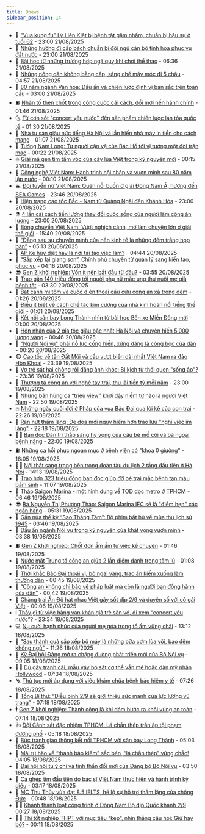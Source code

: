 ```yaml
---
title: Dnews
sidebar_position: 14
---
```


<!-- dantri-dnews:START -->
- 🤠 [&quot;Vua kung fu&quot; Lý Liên Kiệt bị bệnh tật gặm nhấm, chuẩn bị hậu sự ở tuổi 62](https://dantri.com.vn/giai-tri/vua-kung-fu-ly-lien-kiet-bi-benh-tat-gam-nham-chuan-bi-hau-su-o-tuoi-62-20250820180227466.htm) - 23:00 21/08/2025
- 🌈 [Những hướng đi cấp bách chuẩn bị đội ngũ cán bộ tinh hoa phục vụ đất nước](https://dantri.com.vn/noi-vu/nhung-huong-di-cap-bach-chuan-bi-doi-ngu-can-bo-tinh-hoa-phuc-vu-dat-nuoc-20250809181324917.htm) - 23:00 21/08/2025
- 🐎 [Bài học từ những trường hợp ngã quỵ khi chơi thể thao](https://dantri.com.vn/suc-khoe/bai-hoc-tu-nhung-truong-hop-nga-quy-khi-choi-the-thao-20250821111453762.htm) - 06:36 21/08/2025
- 👹 [Những nông dân không bằng cấp, sáng chế máy móc đi 5 châu](https://dantri.com.vn/khoa-hoc/nhung-nong-dan-khong-bang-cap-sang-che-may-moc-di-5-chau-20250821114640272.htm) - 04:57 21/08/2025
- 🫶 [80 năm ngành Văn hóa: Dấu ấn và chiến lược định vị bản sắc trên toàn cầu](https://dantri.com.vn/giai-tri/80-nam-nganh-van-hoa-dau-an-va-chien-luoc-dinh-vi-ban-sac-tren-toan-cau-20241101062943614.htm) - 03:00 21/08/2025
- ⛽️ [Nhân tố then chốt trong công cuộc cải cách, đổi mới nền hành chính](https://dantri.com.vn/noi-vu/nhan-to-then-chot-trong-cong-cuoc-cai-cach-doi-moi-nen-hanh-chinh-20250820215117574.htm) - 01:46 21/08/2025
- 🌜 [Từ cơn sốt &quot;concert yêu nước&quot; đến sản phẩm chiến lược lan tỏa quốc tế](https://dantri.com.vn/giai-tri/tu-con-sot-concert-yeu-nuoc-den-san-pham-chien-luoc-lan-toa-quoc-te-20250820014003339.htm) - 01:30 21/08/2025
- 💪 [Nhà tư sản giàu nức tiếng Hà Nội và lần hiến nhà máy in tiền cho cách mạng](https://dantri.com.vn/doi-song/nha-tu-san-giau-nuc-tieng-ha-noi-va-lan-hien-nha-may-in-tien-cho-cach-mang-20250817114842485.htm) - 01:07 21/08/2025
- 🎊 [Tướng Nam Long: Từ người cận vệ của Bác Hồ tới vị tướng một đời trận mạc](https://dantri.com.vn/khoa-hoc/tuong-nam-long-tu-nguoi-can-ve-cua-bac-ho-toi-vi-tuong-mot-doi-tran-mac-20250820220347803.htm) - 00:22 21/08/2025
- 🔥 [Giải mã gen tìm tầm vóc của cây lúa Việt trong kỷ nguyên mới](https://dantri.com.vn/khoa-hoc/giai-ma-gen-tim-tam-voc-cua-cay-lua-viet-trong-ky-nguyen-moi-20250820180514423.htm) - 00:15 21/08/2025
- 👀 [Công nghệ Việt Nam: Hành trình hội nhập và vươn mình sau 80 năm lập nước](https://dantri.com.vn/cong-nghe/cong-nghe-viet-nam-hanh-trinh-hoi-nhap-va-vuon-minh-sau-80-nam-lap-nuoc-20250821013603847.htm) - 00:10 21/08/2025
- 🏊 [Đội tuyển nữ Việt Nam: Quên nỗi buồn ở giải Đông Nam Á, hướng đến SEA Games](https://dantri.com.vn/the-thao/doi-tuyen-nu-viet-nam-quen-noi-buon-o-giai-dong-nam-a-huong-den-sea-games-20250820230423139.htm) - 23:46 20/08/2025
- 🥸 [Hiện trạng cao tốc Bắc - Nam từ Quảng Ngãi đến Khánh Hòa](https://dantri.com.vn/xa-hoi/hien-trang-cao-toc-bac-nam-tu-quang-ngai-den-khanh-hoa-20250820064424870.htm) - 23:00 20/08/2025
- ⚗️ [4 lần cải cách tiền lương thay đổi cuộc sống của người làm công ăn lương](https://dantri.com.vn/noi-vu/4-lan-cai-cach-tien-luong-thay-doi-cuoc-song-cua-nguoi-lam-cong-an-luong-20250819175157933.htm) - 23:00 20/08/2025
- 🐲 [Bóng chuyền Việt Nam: Vượt nghịch cảnh, mơ làm chuyện lớn ở giải thế giới](https://dantri.com.vn/the-thao/bong-chuyen-viet-nam-vuot-nghich-canh-mo-lam-chuyen-lon-o-giai-the-gioi-20250820143046347.htm) - 15:40 20/08/2025
- 🌁 [“Đằng sau sự chuyển mình của nền kinh tế là những đêm trắng họp bàn”](https://dantri.com.vn/xa-hoi/dang-sau-su-chuyen-minh-cua-nen-kinh-te-la-nhung-dem-trang-hop-ban-20250820120356984.htm) - 05:13 20/08/2025
- 🧐 [AI: Kẻ hủy diệt hay là nơi tái tạo việc làm?](https://dantri.com.vn/kinh-doanh/ai-ke-huy-diet-hay-la-noi-tai-tao-viec-lam-20250820113007216.htm) - 04:44 20/08/2025
- 👹 [“Sắp xếp lại giang sơn”, Chính phủ chuyển từ quản lý sang kiến tạo, phục vụ](https://dantri.com.vn/xa-hoi/sap-xep-lai-giang-son-chinh-phu-chuyen-tu-quan-ly-sang-kien-tao-phuc-vu-20250820110301920.htm) - 04:16 20/08/2025
- 😎 [Gen Z khởi nghiệp: Vốn ít nên bắt đầu từ đâu?](https://dantri.com.vn/kinh-doanh/gen-z-khoi-nghiep-von-it-nen-bat-dau-tu-dau-20250804180659429.htm) - 03:55 20/08/2025
- 🤭 [Trao gần 140 triệu đồng tới người phụ nữ mắc ung thư nuôi mẹ già bệnh tật](https://dantri.com.vn/tam-long-nhan-ai/trao-gan-140-trieu-dong-toi-nguoi-phu-nu-mac-ung-thu-nuoi-me-gia-benh-tat-20250819194017605.htm) - 03:30 20/08/2025
- 🦣 [Bát canh mì tôm và cuộc điện thoại cầu cứu công an xã trong đêm](https://dantri.com.vn/xa-hoi/bat-canh-mi-tom-va-cuoc-dien-thoai-cau-cuu-cong-an-xa-trong-dem-20250820075133194.htm) - 01:26 20/08/2025
- 🙉 [Điều ít biết về cách chế tác kim cương của nhà kim hoàn nổi tiếng thế giới](https://dantri.com.vn/giai-tri/dieu-it-biet-ve-cach-che-tac-kim-cuong-cua-nha-kim-hoan-noi-tieng-the-gioi-20250816183513246.htm) - 01:01 20/08/2025
- 🗽 [Kết nối sân bay Long Thành nhìn từ bài học Bến xe Miền Đông mới](https://dantri.com.vn/xa-hoi/ket-noi-san-bay-long-thanh-nhin-tu-bai-hoc-ben-xe-mien-dong-moi-20250816174545042.htm) - 01:00 20/08/2025
- 🐻 [Hôn nhân của 2 gia tộc giàu bậc nhất Hà Nội và chuyện hiến 5.000 lượng vàng](https://dantri.com.vn/doi-song/hon-nhan-cua-2-gia-toc-giau-bac-nhat-ha-noi-va-chuyen-hien-5000-luong-vang-20250818095642768.htm) - 00:46 20/08/2025
- 🫣 [&quot;Người Nội vụ&quot; phải nỗ lực cống hiến, xứng đáng là công bộc của dân](https://dantri.com.vn/noi-vu/nguoi-noi-vu-phai-no-luc-cong-hien-xung-dang-la-cong-boc-cua-dan-20250819103528948.htm) - 00:20 20/08/2025
- 🐵 [Cao tốc về tận Đất Mũi và cầu vượt biển dài nhất Việt Nam ra đảo Hòn Khoai](https://dantri.com.vn/xa-hoi/cao-toc-ve-tan-dat-mui-va-cau-vuot-bien-dai-nhat-viet-nam-ra-dao-hon-khoai-20250820005342578.htm) - 23:39 19/08/2025
- 🥷 [Vợ trẻ sát hại chồng rồi đăng ảnh khóc: Bi kịch từ thói quen &quot;sống ảo&quot;?](https://dantri.com.vn/doi-song/vo-tre-sat-hai-chong-roi-dang-anh-khoc-bi-kich-tu-thoi-quen-song-ao-20250819172635258.htm) - 23:36 19/08/2025
- 🐻 [Thượng tá công an với nghề tay trái, thu lãi tiền tỷ mỗi năm](https://dantri.com.vn/lao-dong-viec-lam/thuong-ta-cong-an-voi-nghe-tay-trai-thu-lai-tien-ty-moi-nam-20250819154905086.htm) - 23:00 19/08/2025
- 🥸 [Những bản hùng ca “triệu view” khơi dậy niềm tự hào là người Việt Nam](https://dantri.com.vn/giai-tri/nhung-ban-hung-ca-trieu-view-khoi-day-niem-tu-hao-la-nguoi-viet-nam-20250818121950841.htm) - 22:50 19/08/2025
- 🔥 [Những ngày cuối đời ở Pháp của vua Bảo Đại qua lời kể của con trai](https://dantri.com.vn/doi-song/nhung-ngay-cuoi-doi-o-phap-cua-vua-bao-dai-qua-loi-ke-cua-con-trai-20250818011922269.htm) - 22:26 19/08/2025
- 🥰 [Rạn nứt thầm lặng: Đe dọa mới nguy hiểm hơn trào lưu &quot;nghỉ việc im lặng&quot;](https://dantri.com.vn/kinh-doanh/ran-nut-tham-lang-de-doa-moi-nguy-hiem-hon-trao-luu-nghi-viec-im-lang-20250808143808359.htm) - 22:18 19/08/2025
- 👨‍🏫 [Bạn đọc Dân trí thắp sáng hy vọng của cậu bé mồ côi và bà ngoại bệnh nặng](https://dantri.com.vn/tam-long-nhan-ai/ban-doc-dan-tri-thap-sang-hy-vong-cua-cau-be-mo-coi-va-ba-ngoai-benh-nang-20250819200455849.htm) - 22:00 19/08/2025
- ⛽️ [Những ca hồi phục ngoạn mục ở bệnh viện có &quot;khoa 0 giường&quot;](https://dantri.com.vn/suc-khoe/nhung-ca-hoi-phuc-ngoan-muc-o-benh-vien-co-khoa-0-giuong-20250819173229854.htm) - 16:05 19/08/2025
- 🧑‍💻 [Nội thất sang trọng bên trong đoàn tàu du lịch 2 tầng đầu tiên ở Hà Nội](https://dantri.com.vn/du-lich/noi-that-sang-trong-ben-trong-doan-tau-du-lich-2-tang-dau-tien-o-ha-noi-20250819204525416.htm) - 14:13 19/08/2025
- 💪 [Trao hơn 323 triệu đồng bạn đọc giúp đỡ bé trai mắc bệnh tan máu bẩm sinh](https://dantri.com.vn/tam-long-nhan-ai/trao-hon-323-trieu-dong-ban-doc-giup-do-be-trai-mac-benh-tan-mau-bam-sinh-20250819130426604.htm) - 11:07 19/08/2025
- 🔭 [Tháp Saigon Marina - một hình dung về TOD dọc metro ở TPHCM](https://dantri.com.vn/xa-hoi/thap-saigon-marina-mot-hinh-dung-ve-tod-doc-metro-o-tphcm-20250819122341918.htm) - 06:46 19/08/2025
- 😎 [Bà Nguyễn Thị Phương Thảo: Saigon Marina IFC sẽ là &quot;điểm hẹn&quot; các ngân hàng](https://dantri.com.vn/kinh-doanh/ba-nguyen-thi-phuong-thao-saigon-marina-ifc-se-la-diem-hen-cac-ngan-hang-20250819115602456.htm) - 05:31 19/08/2025
- 🦩 [Gần nửa thế kỷ “Sao Tháng Tám”: Bộ phim bất hủ về mùa thu lịch sử 1945](https://dantri.com.vn/giai-tri/gan-nua-the-ky-sao-thang-tam-bo-phim-bat-hu-ve-mua-thu-lich-su-1945-20250819092453377.htm) - 03:46 19/08/2025
- 🐻 [Dấu ấn ngành Nội vụ trong kỷ nguyên của khát vọng vươn mình](https://dantri.com.vn/noi-vu/dau-an-nganh-noi-vu-trong-ky-nguyen-cua-khat-vong-vuon-minh-20250816135917904.htm) - 03:38 19/08/2025
- ⛽️ [Gen Z khởi nghiệp: Chốt đơn ầm ầm từ việc kể chuyện](https://dantri.com.vn/kinh-doanh/gen-z-khoi-nghiep-chot-don-am-am-tu-viec-ke-chuyen-20250804074316956.htm) - 01:46 19/08/2025
- 📝 [Nước mắt Trung tá công an giữa 2 lần điểm danh trong tâm lũ](https://dantri.com.vn/xa-hoi/nuoc-mat-trung-ta-cong-an-giua-2-lan-diem-danh-trong-tam-lu-20250818235643762.htm) - 01:08 19/08/2025
- 💯 [Thời khắc Bảo Đại thoái vị, bỏ ngai vàng, trao ấn kiếm xuống làm thường dân](https://dantri.com.vn/doi-song/thoi-khac-bao-dai-thoai-vi-bo-ngai-vang-trao-an-kiem-xuong-lam-thuong-dan-20250815204646237.htm) - 00:45 19/08/2025
- 🤠 [“Công an không chỉ bảo vệ pháp luật mà còn là người bạn đồng hành của dân”](https://dantri.com.vn/xa-hoi/cong-an-khong-chi-bao-ve-phap-luat-ma-con-la-nguoi-ban-dong-hanh-cua-dan-20250819070110207.htm) - 00:42 19/08/2025
- 🧐 [Chàng trai Ấn Độ hát nhạc Việt gây sốt dịp 2/9 và duyên số với cô gái Việt](https://dantri.com.vn/doi-song/chang-trai-an-do-hat-nhac-viet-gay-sot-dip-29-va-duyen-so-voi-co-gai-viet-20250818091633783.htm) - 00:06 19/08/2025
- 🕯 [Thấy gì từ việc hàng vạn khán giả trẻ săn vé, đi xem “concert yêu nước”?](https://dantri.com.vn/giai-tri/thay-gi-tu-viec-hang-van-khan-gia-tre-san-ve-di-xem-concert-yeu-nuoc-20250818114749088.htm) - 23:34 18/08/2025
- 💻 [Nụ cười hạnh phúc của người mẹ góa trong tổ ấm vững chãi](https://dantri.com.vn/tam-long-nhan-ai/nu-cuoi-hanh-phuc-cua-nguoi-me-goa-trong-to-am-vung-chai-20250817232441350.htm) - 13:12 18/08/2025
- 🌋 [&quot;Sau thành quả sắp xếp bộ máy là những bữa cơm lùa vội, bao đêm không ngủ&quot;](https://dantri.com.vn/noi-vu/sau-thanh-qua-sap-xep-bo-may-la-nhung-bua-com-lua-voi-bao-dem-khong-ngu-20250818175542624.htm) - 11:26 18/08/2025
- 🤖 [Kỳ Đại hội Đảng mở ra chặng đường phát triển mới của Bộ Nội vụ](https://dantri.com.vn/noi-vu/ky-dai-hoi-dang-mo-ra-chang-duong-phat-trien-moi-cua-bo-noi-vu-20250818151947896.htm) - 09:05 18/08/2025
- 🧑‍💻 [Dù gây tranh cãi, mẫu váy bó sát cơ thể vẫn mê hoặc dàn mỹ nhân Hollywood](https://dantri.com.vn/giai-tri/du-gay-tranh-cai-mau-vay-bo-sat-co-the-van-me-hoac-dan-my-nhan-hollywood-20250807175105538.htm) - 07:34 18/08/2025
- 🪜 [Thủ tục mới áp dụng với việc khám chữa bệnh bảo hiểm y tế](https://dantri.com.vn/lao-dong-viec-lam/thu-tuc-moi-ap-dung-voi-viec-kham-chua-benh-bao-hiem-y-te-20250818062445501.htm) - 07:26 18/08/2025
- 🚀 [Tổng Bí thư: “Diễu binh 2/9 sẽ giới thiệu sức mạnh của lực lượng vũ trang”](https://dantri.com.vn/xa-hoi/tong-bi-thu-dieu-binh-29-se-gioi-thieu-suc-manh-cua-luc-luong-vu-trang-20250818135703168.htm) - 07:18 18/08/2025
- 🕴 [Gen Z khởi nghiệp: Thành công là khi dám bước ra khỏi vùng an toàn](https://dantri.com.vn/kinh-doanh/gen-z-khoi-nghiep-thanh-cong-la-khi-dam-buoc-ra-khoi-vung-an-toan-20250730163251363.htm) - 07:14 18/08/2025
- 👍 [Đội Cảnh sát đặc nhiệm TPHCM: Lá chắn thép trấn áp tội phạm đường phố](https://dantri.com.vn/phap-luat/doi-canh-sat-dac-nhiem-tphcm-la-chan-thep-tran-ap-toi-pham-duong-pho-20250816052241975.htm) - 05:18 18/08/2025
- 🥳 [Bức tranh giao thông kết nối TPHCM với sân bay Long Thành](https://dantri.com.vn/xa-hoi/buc-tranh-giao-thong-ket-noi-tphcm-voi-san-bay-long-thanh-20250813005052550.htm) - 05:03 18/08/2025
- 🥳 [Mãi tự hào về “thanh bảo kiếm” sắc bén, “lá chắn thép” vững chắc!](https://dantri.com.vn/xa-hoi/mai-tu-hao-ve-thanh-bao-kiem-sac-ben-la-chan-thep-vung-chac-20250818093805261.htm) - 04:05 18/08/2025
- 🦩 [Đại hội hội tụ ý chí và tinh thần đổi mới của Đảng bộ Bộ Nội vụ](https://dantri.com.vn/noi-vu/dai-hoi-hoi-tu-y-chi-va-tinh-than-doi-moi-cua-dang-bo-bo-noi-vu-20250818095154982.htm) - 03:50 18/08/2025
- 🗽 [Ca ghép tim đầu tiên do bác sĩ Việt Nam thực hiện và hành trình kỳ diệu](https://dantri.com.vn/suc-khoe/ca-ghep-tim-dau-tien-do-bac-si-viet-nam-thuc-hien-va-hanh-trinh-ky-dieu-20250815144607599.htm) - 03:17 18/08/2025
- 🤖 [MC Thu Thủy vừa đạt 8.5 IELTS, hé lộ sự hỗ trợ thầm lặng của chồng Đức](https://dantri.com.vn/giai-tri/mc-thu-thuy-vua-dat-85-ielts-he-lo-su-ho-tro-tham-lang-cua-chong-duc-20250814212008497.htm) - 00:48 18/08/2025
- 🧑‍🏫 [Khánh thành loạt công trình ở Đông Nam Bộ dịp Quốc khánh 2/9](https://dantri.com.vn/xa-hoi/khanh-thanh-loat-cong-trinh-o-dong-nam-bo-dip-quoc-khanh-29-20250817191916195.htm) - 00:27 18/08/2025
- 👨‍🏫 [Thi tốt nghiệp THPT với mục tiêu “kép”, nhìn thẳng câu hỏi: Giữ hay bỏ?](https://dantri.com.vn/giao-duc/thi-tot-nghiep-thpt-voi-muc-tieu-kep-nhin-thang-cau-hoi-giu-hay-bo-20250816204444815.htm) - 00:11 18/08/2025<!-- dantri-dnews:END -->

